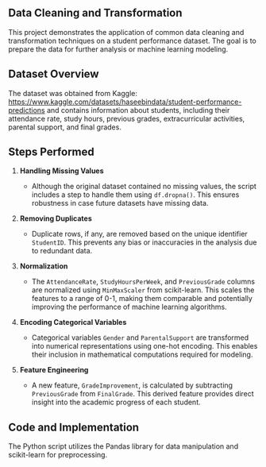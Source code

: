 ## Data Cleaning and Transformation

This project demonstrates the application of common data cleaning and transformation techniques on a student performance dataset. The goal is to prepare the data for further analysis or machine learning modeling.

## Dataset Overview
The dataset was obtained from Kaggle: https://www.kaggle.com/datasets/haseebindata/student-performance-predictions and contains information about students, including their attendance rate, study hours, previous grades, extracurricular activities, parental support, and final grades.

## Steps Performed

1. **Handling Missing Values**
   - Although the original dataset contained no missing values, the script includes a step to handle them using `df.dropna()`. This ensures robustness in case future datasets have missing data.

2. **Removing Duplicates**
   - Duplicate rows, if any, are removed based on the unique identifier `StudentID`. This prevents any bias or inaccuracies in the analysis due to redundant data.

3. **Normalization**
   - The `AttendanceRate`, `StudyHoursPerWeek`, and `PreviousGrade` columns are normalized using `MinMaxScaler` from scikit-learn. This scales the features to a range of 0-1, making them comparable and potentially improving the performance of machine learning algorithms.

4. **Encoding Categorical Variables**
   - Categorical variables `Gender` and `ParentalSupport` are transformed into numerical representations using one-hot encoding. This enables their inclusion in mathematical computations required for modeling.

5. **Feature Engineering**
   - A new feature, `GradeImprovement`, is calculated by subtracting `PreviousGrade` from `FinalGrade`. This derived feature provides direct insight into the academic progress of each student.

## Code and Implementation

The Python script utilizes the Pandas library for data manipulation and scikit-learn for preprocessing.

